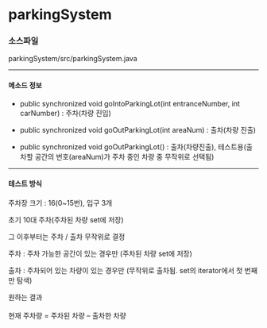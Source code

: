 # parkingSystem

### 소스파일

parkingSystem/src/parkingSystem.java

---

#### 메소드 정보

- public synchronized void goIntoParkingLot(int entranceNumber, int carNumber) : 주차(차량 진입)

- public synchronized void goOutParkingLot(int areaNum) : 출차(차량 진출)

- public synchronized void goOutParkingLot() : 출차(차량진출), 테스트용(출차할 공간의 번호(areaNum)가 주차 중인 차량 중 무작위로 선택됨)

---

#### 테스트 방식

주차장 크기 : 16(0~15번), 입구 3개

초기 10대 주차(주차된 차량 set에 저장)

그 이후부터는 주차 / 출차 무작위로 결정

주차 : 주차 가능한 공간이 있는 경우만
        (주차된 차량 set에 저장)

출차 : 주차되어 있는 차량이 있는 경우만
 (무작위로 출차됨. set의 iterator에서 첫 번째만 탐색)

원하는 결과<br><br>
현재 주차량 = 주차된 차량 – 출차한 차량
